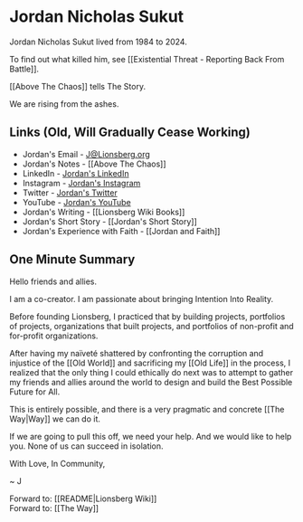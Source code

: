 # Jordan Nicholas Sukut

Jordan Nicholas Sukut lived from 1984 to 2024. 

To find out what killed him, see [[Existential Threat - Reporting Back From Battle]]. 

[[Above The Chaos]] tells The Story. 

We are rising from the ashes. 
## Links (Old, Will Gradually Cease Working)

- Jordan's Email - J@Lionsberg.org  
- Jordan's Notes - [[Above The Chaos]]    
- LinkedIn - [Jordan's LinkedIn](https://www.linkedin.com/in/jordannicholassukut)    
- Instagram - [Jordan's Instagram](https://www.instagram.com/jnicholasone)    
- Twitter - [Jordan's Twitter](https://www.twitter.com/jnicholasone)     
- YouTube - [Jordan's YouTube](https://youtube.com/channel/UC11z9ZvB0VJATYGN7Zs104w)    
- Jordan's Writing - [[Lionsberg Wiki Books]]  
- Jordan's Short Story - [[Jordan's Short Story]]  
- Jordan's Experience with Faith - [[Jordan and Faith]]  

## One Minute Summary 

Hello friends and allies. 

I am a co-creator. I am passionate about bringing Intention Into Reality. 

Before founding Lionsberg, I practiced that by building projects, portfolios of projects, organizations that built projects, and portfolios of non-profit and for-profit organizations. 

After having my naïveté shattered by confronting the corruption and injustice of the [[Old World]] and sacrificing my [[Old Life]] in the process, I realized that the only thing I could ethically do next was to attempt to gather my friends and allies around the world to design and build the Best Possible Future for All. 

This is entirely possible, and there is a very pragmatic and concrete [[The Way|Way]] we can do it. 

If we are going to pull this off, we need your help. And we would like to help you. None of us can succeed in isolation. 

With Love, In Community, 

~ J 

Forward to: [[README|Lionsberg Wiki]]  
Forward to: [[The Way]]  